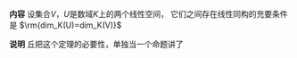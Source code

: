 **内容**
设集合$V，U$是数域$K$上的两个线性空间，
它们之间存在线性同构的充要条件是 $\rm{dim_K(U)=dim_K(V)}$

**说明**
丘把这个定理的必要性，单独当一个命题讲了
